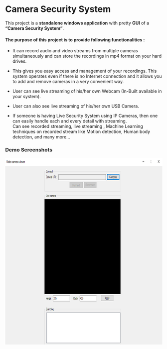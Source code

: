# Camera Security System

This project is a <b>standalone windows application</b> with pretty <b>GUI</b> of a <b>“Camera Security System”</b>. 

<h4>The purpose of this project is to provide following functionalities :</h4>

* It can record audio and video streams from multiple cameras simultaneously and can store the
recordings in mp4 format on your hard drives. <br>

* This gives you easy access and management of your recordings. This system operates even if there is no Internet connection and it allows you to add and remove
cameras in a very convenient way.<br>

* User can see live streaming of his/her own Webcam (In-Built available in your system).<br>

* User can also see live streaming of his/her own USB Camera. <br>

* If someone is having Live Security System using IP Cameras, then one can easily handle each and every detail with streaming. <br>
Can see recorded streaming, live streaming , Machine Learning techniques on recorded stream like Motion detection, Human body detection, and many more…<br>

<h3>Demo Screenshots</h3>

<img src="Demo-Screenshots/Picture1.png" width="600px" height="600px">
